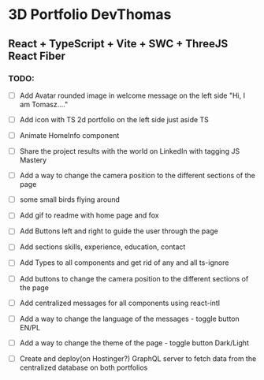 # 3D Portfolio DevThomas

## React + TypeScript + Vite + SWC + ThreeJS React Fiber 

### TODO: 
- [ ] Add Avatar rounded image in welcome message on the left side "Hi, I am Tomasz...."
- [ ] Add icon with TS 2d portfolio on the left side just aside TS
- [ ] Animate HomeInfo component
- [ ] Share the project results with the world on LinkedIn with tagging JS Mastery

- [ ] Add a way to change the camera position to the different sections of the page
- [ ] some small birds flying around
- [ ] Add gif to readme with home page and fox
- [ ] Add Buttons left and right to guide the user through the page
- [ ] Add sections skills, experience, education, contact
- [ ] Add Types to all components and get rid of any and all ts-ignore
- [ ] Add buttons to change the camera position to the different sections of the page
- [ ] Add centralized messages for all components using react-intl
- [ ] Add a way to change the language of the messages - toggle button EN/PL
- [ ] Add a way to change the theme of the page - toggle button Dark/Light
- [ ] Create and deploy(on Hostinger?) GraphQL server to fetch data from the centralized database on both portfolios


